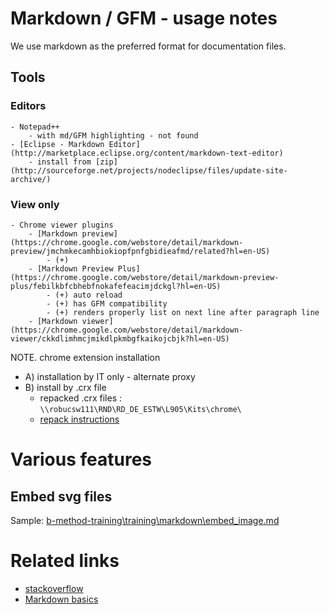
Markdown / GFM - usage notes
============================

We use markdown as the preferred format for documentation files.

Tools
-----

### Editors
	- Notepad++ 
		- with md/GFM highlighting - not found		
	- [Eclipse - Markdown Editor](http://marketplace.eclipse.org/content/markdown-text-editor)
		- install from [zip](http://sourceforge.net/projects/nodeclipse/files/update-site-archive/)
		
### View only
	- Chrome viewer plugins
		- [Markdown preview](https://chrome.google.com/webstore/detail/markdown-preview/jmchmkecamhbiokiopfpnfgbidieafmd/related?hl=en-US)
			- (+) 
		- [Markdown Preview Plus](https://chrome.google.com/webstore/detail/markdown-preview-plus/febilkbfcbhebfnokafefeacimjdckgl?hl=en-US)
			- (+) auto reload
			- (+) has GFM compatibility
			- (+) renders properly list on next line after paragraph line
		- [Markdown viewer](https://chrome.google.com/webstore/detail/markdown-viewer/ckkdlimhmcjmikdlpkmbgfkaikojcbjk?hl=en-US)
			
			
			
		
NOTE. chrome extension installation 
- A) installation by IT only - alternate proxy
- B) install by .crx file 
	- repacked .crx files : `\\robucsw111\RND\RD_DE_ESTW\L905\Kits\chrome\`
	- [repack instructions](https://productforums.google.com/forum/#!topic/chrome/g02KlhK12fU)

Various features
================

## Embed svg files 

Sample: [b-method-training\training\markdown\embed_image.md](../training/markdown/embed_image.md)
	
Related links
=============
- [stackoverflow](http://stackoverflow.com/questions/9843609/view-markdown-files-offline)
- [Markdown basics](https://help.github.com/articles/markdown-basics/)
